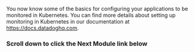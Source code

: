You now know some of the basics for configuring your applications to be monitored in Kubernetes. You can find more details about setting up monitoring in Kubernetes in our documentation at <a href="https://docs.datadoghq.com" target="_datadog">https://docs.datadoghq.com</a>.


### Scroll down to click the **Next Module** link below